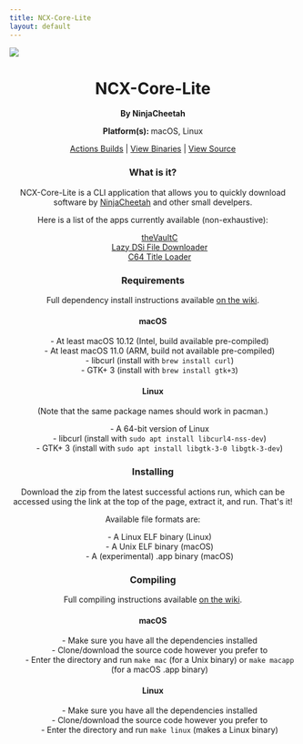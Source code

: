 ```yaml
---
title: NCX-Core-Lite
layout: default
---
```


<image src="https://cdn.ncxprogramming.com/file/icon/ncxcore.png" class="projectimg">
<h1 style="text-align:center;">NCX-Core-Lite</h1>
<p style="text-align:center;"><b>By NinjaCheetah</b></p>
<p style="text-align:center;"><b>Platform(s): </b>macOS, Linux</p>
<p style="text-align:center;"><a href="https://github.com/NCX-Programming/NCX-Core-Lite/actions">Actions Builds</a> | <a href="https://github.com/NCX-Programming/NCX-Core-Lite/releases">View Binaries</a> | <a href="https://github.com/NCX-Programming/NCX-Core-Lite">View Source</a></p>
<h3 style="text-align:center;">What is it?</h3>
<p style="text-align:center;">NCX-Core-Lite is a CLI application that allows you to quickly download software by <a href="https://github.com/NinjaCheetah">NinjaCheetah</a> and other small develpers.</p>
<p style="text-align:center;">Here is a list of the apps currently available (non-exhaustive):</p>
<div class="prg-list">
  <ul style="text-align:center;list-style-type:none;">
    <li><a href="https://github.com/NCX-Programming/theVaultC" target="_blank">theVaultC</a></li>
    <li><a href="https://github.com/YourKalamity/lazy-dsi-file-downloader" target="_blank">Lazy DSi File Downloader</a></li>
    <li><a href="https://github.com/IanSkinner1982/C64-title-loader" target="_blank">C64 Title Loader</a></li>
  </ul>
</div>
<h3 style="text-align:center;">Requirements</h3>
<p style="text-align:center;">Full dependency install instructions available <a href="https://github.com/NCX-Programming/NCX-Core-Lite/wiki/Dependencies">on the wiki</a>.</p>
<h4 style="text-align:center;">macOS</h4>
<ul style="text-align:center;list-style-type:none;">
  <li>- At least macOS 10.12 (Intel, build available pre-compiled)</li>
  <li>- At least macOS 11.0 (ARM, build not available pre-compiled)</li>
  <li>- libcurl (install with <code>brew install curl</code>)</li>
  <li>- GTK+ 3 (install with <code>brew install gtk+3</code>)</li>
</ul>
<h4 style="text-align:center;">Linux</h4>
<p style="text-align:center;">(Note that the same package names should work in pacman.)</p>
<ul style="text-align:center;list-style-type:none;">
  <li>- A 64-bit version of Linux</li>
  <li>- libcurl (install with <code>sudo apt install libcurl4-nss-dev</code>)</li>
  <li>- GTK+ 3 (install with <code>sudo apt install libgtk-3-0 libgtk-3-dev</code>)</li>
</ul>
<h3 style="text-align:center;">Installing</h3>
<p style="text-align:center;">Download the zip from the latest successful actions run, which can be accessed using the link at the top of the page, extract it, and run. That's it!</p>
<p style="text-align:center;">Available file formats are:</p>
<ul style="text-align:center;list-style-type:none;">
  <li>- A Linux ELF binary (Linux)</li>
  <li>- A Unix ELF binary (macOS)</li>
  <li>- A (experimental) .app binary (macOS)</li>
</ul>
<h3 style="text-align:center;">Compiling</h3>
<p style="text-align:center;">Full compiling instructions available <a href="https://github.com/NCX-Programming/NCX-Core-Lite/wiki/Compiling">on the wiki</a>.</p>
<h4 style="text-align:center;">macOS</h4>
<ul style="text-align:center;list-style-type:none;">
  <li>- Make sure you have all the dependencies installed</li>
  <li>- Clone/download the source code however you prefer to</li>
  <li>- Enter the directory and run <code>make mac</code> (for a Unix binary) or <code>make macapp</code> (for a macOS .app binary)</li>
</ul>
<h4 style="text-align:center;">Linux</h4>
<ul style="text-align:center;list-style-type:none;">
  <li>- Make sure you have all the dependencies installed</li>
  <li>- Clone/download the source code however you prefer to</li>
  <li>- Enter the directory and run <code>make linux</code> (makes a Linux binary)</li>
</ul>

